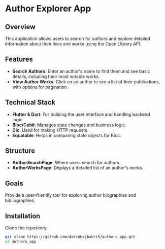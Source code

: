 # Author Explorer App

## Overview
This application allows users to search for authors and explore detailed information about their lives and works using the Open Library API.

## Features
- **Search Authors**: Enter an author's name to find them and see basic details, including their most notable works.
- **View Author Works**: Click on an author to see a list of their publications, with options for pagination.

## Technical Stack
- **Flutter & Dart**: For building the user interface and handling backend logic.
- **Bloc/Cubit**: Manages state changes and business logic.
- **Dio**: Used for making HTTP requests.
- **Equatable**: Helps in comparing state objects for Bloc.

## Structure
- **AuthorSearchPage**: Where users search for authors.
- **AuthorWorksPage**: Displays a detailed list of an author's works.

## Goals
Provide a user-friendly tool for exploring author biographies and bibliographies.

## Installation

Clone the repository:
```bash
git clone https://github.com/darinHajbakri5/authore_app.git
cd authore_app
